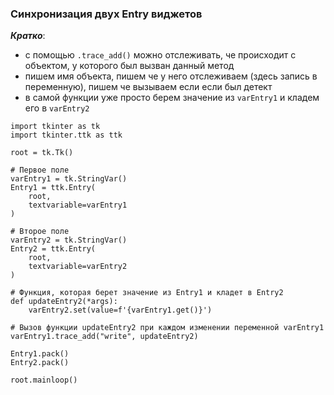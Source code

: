 ### Синхронизация двух Entry виджетов

___Кратко___:
 - с помощью `.trace_add()` можно отслеживать, че происходит с объектом, у которого был вызван данный метод
 - пишем имя объекта, пишем че у него отслеживаем (здесь запись в переменную), пишем че вызываем если если был детект
 - в самой функции уже просто берем значение из `varEntry1` и кладем его в `varEntry2`

```python3
import tkinter as tk
import tkinter.ttk as ttk

root = tk.Tk()

# Первое поле
varEntry1 = tk.StringVar()
Entry1 = ttk.Entry(
    root,
    textvariable=varEntry1
)

# Второе поле
varEntry2 = tk.StringVar()
Entry2 = ttk.Entry(
    root,
    textvariable=varEntry2
)

# Функция, которая берет значение из Entry1 и кладет в Entry2
def updateEntry2(*args):
    varEntry2.set(value=f'{varEntry1.get()}')

# Вызов функции updateEntry2 при каждом изменении переменной varEntry1
varEntry1.trace_add("write", updateEntry2)

Entry1.pack()
Entry2.pack()

root.mainloop()
```
